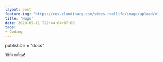 ```yaml
---
layout: post
feature-img: "https://res.cloudinary.com/sdees-reallife/image/upload/v1555658919/sample_feature_img.png"
title: 'Hugo'
date: 2020-05-11 T22:44:04+07:00
tags:
- Coding
---
```

publishDir = "docs"

<i class="fa fa-child" style="color:plum"></i>

วิธีที่ง่ายที่สุด!
